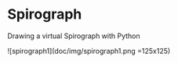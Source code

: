 # Spirograph
Drawing a virtual Spirograph with Python

![spirograph1](doc/img/spirograph1.png =125x125)
